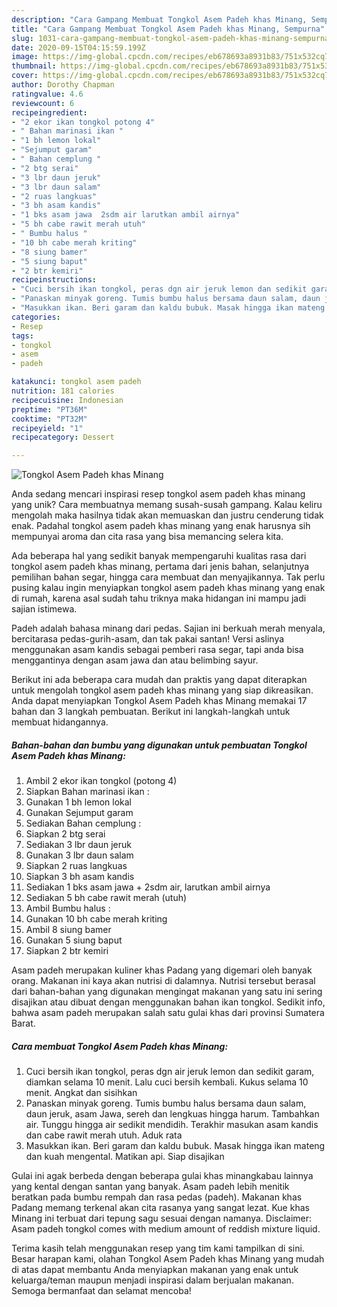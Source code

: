 ```yaml
---
description: "Cara Gampang Membuat Tongkol Asem Padeh khas Minang, Sempurna"
title: "Cara Gampang Membuat Tongkol Asem Padeh khas Minang, Sempurna"
slug: 1031-cara-gampang-membuat-tongkol-asem-padeh-khas-minang-sempurna
date: 2020-09-15T04:15:59.199Z
image: https://img-global.cpcdn.com/recipes/eb678693a8931b83/751x532cq70/tongkol-asem-padeh-khas-minang-foto-resep-utama.jpg
thumbnail: https://img-global.cpcdn.com/recipes/eb678693a8931b83/751x532cq70/tongkol-asem-padeh-khas-minang-foto-resep-utama.jpg
cover: https://img-global.cpcdn.com/recipes/eb678693a8931b83/751x532cq70/tongkol-asem-padeh-khas-minang-foto-resep-utama.jpg
author: Dorothy Chapman
ratingvalue: 4.6
reviewcount: 6
recipeingredient:
- "2 ekor ikan tongkol potong 4"
- " Bahan marinasi ikan "
- "1 bh lemon lokal"
- "Sejumput garam"
- " Bahan cemplung "
- "2 btg serai"
- "3 lbr daun jeruk"
- "3 lbr daun salam"
- "2 ruas langkuas"
- "3 bh asam kandis"
- "1 bks asam jawa  2sdm air larutkan ambil airnya"
- "5 bh cabe rawit merah utuh"
- " Bumbu halus "
- "10 bh cabe merah kriting"
- "8 siung bamer"
- "5 siung baput"
- "2 btr kemiri"
recipeinstructions:
- "Cuci bersih ikan tongkol, peras dgn air jeruk lemon dan sedikit garam, diamkan selama 10 menit. Lalu cuci bersih kembali. Kukus selama 10 menit. Angkat dan sisihkan"
- "Panaskan minyak goreng. Tumis bumbu halus bersama daun salam, daun jeruk, asam Jawa, sereh dan lengkuas hingga harum. Tambahkan air. Tunggu hingga air sedikit mendidih. Terakhir masukan asam kandis dan cabe rawit merah utuh. Aduk rata"
- "Masukkan ikan. Beri garam dan kaldu bubuk. Masak hingga ikan mateng dan kuah mengental. Matikan api. Siap disajikan"
categories:
- Resep
tags:
- tongkol
- asem
- padeh

katakunci: tongkol asem padeh 
nutrition: 181 calories
recipecuisine: Indonesian
preptime: "PT36M"
cooktime: "PT32M"
recipeyield: "1"
recipecategory: Dessert

---
```



![Tongkol Asem Padeh khas Minang](https://img-global.cpcdn.com/recipes/eb678693a8931b83/751x532cq70/tongkol-asem-padeh-khas-minang-foto-resep-utama.jpg)

Anda sedang mencari inspirasi resep tongkol asem padeh khas minang yang unik? Cara membuatnya memang susah-susah gampang. Kalau keliru mengolah maka hasilnya tidak akan memuaskan dan justru cenderung tidak enak. Padahal tongkol asem padeh khas minang yang enak harusnya sih mempunyai aroma dan cita rasa yang bisa memancing selera kita.

Ada beberapa hal yang sedikit banyak mempengaruhi kualitas rasa dari tongkol asem padeh khas minang, pertama dari jenis bahan, selanjutnya pemilihan bahan segar, hingga cara membuat dan menyajikannya. Tak perlu pusing kalau ingin menyiapkan tongkol asem padeh khas minang yang enak di rumah, karena asal sudah tahu triknya maka hidangan ini mampu jadi sajian istimewa.

Padeh adalah bahasa minang dari pedas. Sajian ini berkuah merah menyala, bercitarasa pedas-gurih-asam, dan tak pakai santan! Versi aslinya menggunakan asam kandis sebagai pemberi rasa segar, tapi anda bisa menggantinya dengan asam jawa dan atau belimbing sayur.


Berikut ini ada beberapa cara mudah dan praktis yang dapat diterapkan untuk mengolah tongkol asem padeh khas minang yang siap dikreasikan. Anda dapat menyiapkan Tongkol Asem Padeh khas Minang memakai 17 bahan dan 3 langkah pembuatan. Berikut ini langkah-langkah untuk membuat hidangannya.

<!--inarticleads1-->

##### Bahan-bahan dan bumbu yang digunakan untuk pembuatan Tongkol Asem Padeh khas Minang:

1. Ambil 2 ekor ikan tongkol (potong 4)
1. Siapkan  Bahan marinasi ikan :
1. Gunakan 1 bh lemon lokal
1. Gunakan Sejumput garam
1. Sediakan  Bahan cemplung :
1. Siapkan 2 btg serai
1. Sediakan 3 lbr daun jeruk
1. Gunakan 3 lbr daun salam
1. Siapkan 2 ruas langkuas
1. Siapkan 3 bh asam kandis
1. Sediakan 1 bks asam jawa + 2sdm air, larutkan ambil airnya
1. Sediakan 5 bh cabe rawit merah (utuh)
1. Ambil  Bumbu halus :
1. Gunakan 10 bh cabe merah kriting
1. Ambil 8 siung bamer
1. Gunakan 5 siung baput
1. Siapkan 2 btr kemiri


Asam padeh merupakan kuliner khas Padang yang digemari oleh banyak orang. Makanan ini kaya akan nutrisi di dalamnya. Nutrisi tersebut berasal dari bahan-bahan yang digunakan mengingat makanan yang satu ini sering disajikan atau dibuat dengan menggunakan bahan ikan tongkol. Sedikit info, bahwa asam padeh merupakan salah satu gulai khas dari provinsi Sumatera Barat. 

<!--inarticleads2-->

##### Cara membuat Tongkol Asem Padeh khas Minang:

1. Cuci bersih ikan tongkol, peras dgn air jeruk lemon dan sedikit garam, diamkan selama 10 menit. Lalu cuci bersih kembali. Kukus selama 10 menit. Angkat dan sisihkan
1. Panaskan minyak goreng. Tumis bumbu halus bersama daun salam, daun jeruk, asam Jawa, sereh dan lengkuas hingga harum. Tambahkan air. Tunggu hingga air sedikit mendidih. Terakhir masukan asam kandis dan cabe rawit merah utuh. Aduk rata
1. Masukkan ikan. Beri garam dan kaldu bubuk. Masak hingga ikan mateng dan kuah mengental. Matikan api. Siap disajikan


Gulai ini agak berbeda dengan beberapa gulai khas minangkabau lainnya yang kental dengan santan yang banyak. Asam padeh lebih menitik beratkan pada bumbu rempah dan rasa pedas (padeh). Makanan khas Padang memang terkenal akan cita rasanya yang sangat lezat. Kue khas Minang ini terbuat dari tepung sagu sesuai dengan namanya. Disclaimer: Asam padeh tongkol comes with medium amount of reddish mixture liquid. 

Terima kasih telah menggunakan resep yang tim kami tampilkan di sini. Besar harapan kami, olahan Tongkol Asem Padeh khas Minang yang mudah di atas dapat membantu Anda menyiapkan makanan yang enak untuk keluarga/teman maupun menjadi inspirasi dalam berjualan makanan. Semoga bermanfaat dan selamat mencoba!
